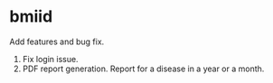 # bmiid
Add features and bug fix.  

1. Fix login issue.  
2. PDF report generation. Report for a disease in a year or a month.  

